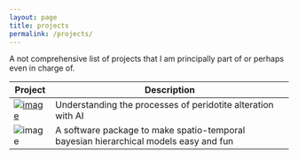 ```yaml
---
layout: page
title: projects
permalink: /projects/
---
```


A not comprehensive list of projects that I am principally part of or perhaps even in charge of.

| **Project**  | Description |
| ------------- | ------------- |
| [![image](https://serprateai.github.io/assets/serprateai-logo.png)](https://serprateai.github.io/) | Understanding the processes of peridotite alteration with AI  |
| ![image](https://4dmodeller.github.io/fdmr/logo.png) | A software package to make spatio-temporal bayesian hierarchical models easy and fun |
